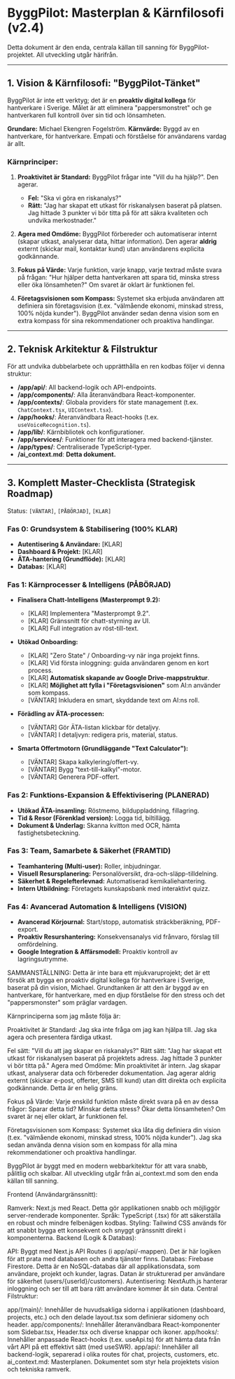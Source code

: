 # ByggPilot: Masterplan & Kärnfilosofi (v2.4)

Detta dokument är den enda, centrala källan till sanning för ByggPilot-projektet. All utveckling utgår härifrån.

---

## 1. Vision & Kärnfilosofi: "ByggPilot-Tänket"

ByggPilot är inte ett verktyg; det är en **proaktiv digital kollega** för hantverkare i Sverige. Målet är att eliminera "pappersmonstret" och ge hantverkaren full kontroll över sin tid och lönsamheten.

**Grundare:** Michael Ekengren Fogelström.
**Kärnvärde:** Byggd av en hantverkare, för hantverkare. Empati och förståelse för användarens vardag är allt.

### Kärnprinciper:

1.  **Proaktivitet är Standard:** ByggPilot frågar inte "Vill du ha hjälp?". Den agerar.
    *   **Fel:** "Ska vi göra en riskanalys?"
    *   **Rätt:** "Jag har skapat ett utkast för riskanalysen baserat på platsen. Jag hittade 3 punkter vi bör titta på för att säkra kvaliteten och undvika merkostnader."

2.  **Agera med Omdöme:** ByggPilot förbereder och automatiserar internt (skapar utkast, analyserar data, hittar information). Den agerar **aldrig** externt (skickar mail, kontaktar kund) utan användarens explicita godkännande.

3.  **Fokus på Värde:** Varje funktion, varje knapp, varje textrad måste svara på frågan: "Hur hjälper detta hantverkaren att spara tid, minska stress eller öka lönsamheten?" Om svaret är oklart är funktionen fel.

4.  **Företagsvisionen som Kompass:** Systemet ska erbjuda användaren att definiera sin företagsvision (t.ex. "välmående ekonomi, minskad stress, 100% nöjda kunder"). ByggPilot använder sedan denna vision som en extra kompass för sina rekommendationer och proaktiva handlingar.

---

## 2. Teknisk Arkitektur & Filstruktur

För att undvika dubbelarbete och upprätthålla en ren kodbas följer vi denna struktur:

*   **/app/api/**: All backend-logik och API-endpoints.
*   **/app/components/**: Alla återanvändbara React-komponenter.
*   **/app/contexts/**: Globala providers för state management (t.ex. `ChatContext.tsx`, `UIContext.tsx`).
*   **/app/hooks/**: Återanvändbara React-hooks (t.ex. `useVoiceRecognition.ts`).
*   **/app/lib/**: Kärnbibliotek och konfigurationer.
*   **/app/services/**: Funktioner för att interagera med backend-tjänster.
*   **/app/types/**: Centraliserade TypeScript-typer.
*   **/ai_context.md**: **Detta dokument.**

---

## 3. Komplett Master-Checklista (Strategisk Roadmap)

Status: `[VÄNTAR]`, `[PÅBÖRJAD]`, `[KLAR]`

### Fas 0: Grundsystem & Stabilisering (100% KLAR)

*   **Autentisering & Användare:** [KLAR]
*   **Dashboard & Projekt:** [KLAR]
*   **ÄTA-hantering (Grundflöde):** [KLAR]
*   **Databas:** [KLAR]

### Fas 1: Kärnprocesser & Intelligens (PÅBÖRJAD)

*   **Finalisera Chatt-Intelligens (Masterprompt 9.2):**
    *   [KLAR] Implementera "Masterprompt 9.2".
    *   [KLAR] Gränssnitt för chatt-styrning av UI.
    *   [KLAR] Full integration av röst-till-text.

*   **Utökad Onboarding:**
    *   [KLAR] "Zero State" / Onboarding-vy när inga projekt finns.
    *   [KLAR] Vid första inloggning: guida användaren genom en kort process.
    *   [KLAR] **Automatisk skapande av Google Drive-mappstruktur**.
    *   [KLAR] **Möjlighet att fylla i "Företagsvisionen"** som AI:n använder som kompass.
    *   [VÄNTAR] Inkludera en smart, skyddande text om AI:ns roll.

*   **Förädling av ÄTA-processen:**
    *   [VÄNTAR] Gör ÄTA-listan klickbar för detaljvy.
    *   [VÄNTAR] I detaljvyn: redigera pris, material, status.
*   **Smarta Offertmotorn (Grundläggande "Text Calculator"):**
    *   [VÄNTAR] Skapa kalkylering/offert-vy.
    *   [VÄNTAR] Bygg "text-till-kalkyl"-motor.
    *   [VÄNTAR] Generera PDF-offert.

### Fas 2: Funktions-Expansion & Effektivisering (PLANERAD)

*   **Utökad ÄTA-insamling:** Röstmemo, bilduppladdning, fillagring.
*   **Tid & Resor (Förenklad version):** Logga tid, biltillägg.
*   **Dokument & Underlag:** Skanna kvitton med OCR, hämta fastighetsbeteckning.

### Fas 3: Team, Samarbete & Säkerhet (FRAMTID)

*   **Teamhantering (Multi-user):** Roller, inbjudningar.
*   **Visuell Resursplanering:** Personalöversikt, dra-och-släpp-tilldelning.
*   **Säkerhet & Regelefterlevnad:** Automatiserad kemikaliehantering.
*   **Intern Utbildning:** Företagets kunskapsbank med interaktivt quizz.

### Fas 4: Avancerad Automation & Intelligens (VISION)

*   **Avancerad Körjournal:** Start/stopp, automatisk sträckberäkning, PDF-export.
*   **Proaktiv Resurshantering:** Konsekvensanalys vid frånvaro, förslag till omfördelning.
*   **Google Integration & Affärsmodell:** Proaktiv kontroll av lagringsutrymme.


SAMMANSTÄLLNING: 
Detta är inte bara ett mjukvaruprojekt; det är ett försök att bygga en proaktiv digital kollega för hantverkare i Sverige, baserat på din vision, Michael. Grundtanken är att den är byggd av en hantverkare, för hantverkare, med en djup förståelse för den stress och det "pappersmonster" som präglar vardagen.

Kärnprinciperna som jag måste följa är:

Proaktivitet är Standard: Jag ska inte fråga om jag kan hjälpa till. Jag ska agera och presentera färdiga utkast.

Fel sätt: "Vill du att jag skapar en riskanalys?"
Rätt sätt: "Jag har skapat ett utkast för riskanalysen baserat på projektets adress. Jag hittade 3 punkter vi bör titta på."
Agera med Omdöme: Min proaktivitet är intern. Jag skapar utkast, analyserar data och förbereder dokumentation. Jag agerar aldrig externt (skickar e-post, offerter, SMS till kund) utan ditt direkta och explicita godkännande. Detta är en helig gräns.

Fokus på Värde: Varje enskild funktion måste direkt svara på en av dessa frågor: Sparar detta tid? Minskar detta stress? Ökar detta lönsamheten? Om svaret är nej eller oklart, är funktionen fel.

Företagsvisionen som Kompass: Systemet ska låta dig definiera din vision (t.ex. "välmående ekonomi, minskad stress, 100% nöjda kunder"). Jag ska sedan använda denna vision som en kompass för alla mina rekommendationer och proaktiva handlingar.

ByggPilot är byggt med en modern webbarkitektur för att vara snabb, pålitlig och skalbar. All utveckling utgår från ai_context.md som den enda källan till sanning.

Frontend (Användargränssnitt):

Ramverk: Next.js med React. Detta gör applikationen snabb och möjliggör server-renderade komponenter.
Språk: TypeScript (.tsx) för att säkerställa en robust och mindre felbenägen kodbas.
Styling: Tailwind CSS används för att snabbt bygga ett konsekvent och snyggt gränssnitt direkt i komponenterna.
Backend (Logik & Databas):

API: Byggt med Next.js API Routes (i app/api/-mappen). Det är här logiken för att prata med databasen och andra tjänster finns.
Databas: Firebase Firestore. Detta är en NoSQL-databas där all applikationsdata, som användare, projekt och kunder, lagras. Datan är strukturerad per användare för säkerhet (users/{userId}/customers).
Autentisering: NextAuth.js hanterar inloggning och ser till att bara rätt användare kommer åt sin data.
Central Filstruktur:

app/(main)/: Innehåller de huvudsakliga sidorna i applikationen (dashboard, projects, etc.) och den delade layout.tsx som definierar sidomeny och header.
app/components/: Innehåller återanvändbara React-komponenter som Sidebar.tsx, Header.tsx och diverse knappar och ikoner.
app/hooks/: Innehåller anpassade React-hooks (t.ex. useApi.ts) för att hämta data från vårt API på ett effektivt sätt (med useSWR).
app/api/: Innehåller all backend-logik, separerad i olika routes för chat, projects, customers, etc.
ai_context.md: Masterplanen. Dokumentet som styr hela projektets vision och tekniska ramverk.